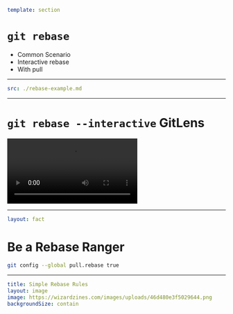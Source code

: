 ```yaml
template: section
```

# `git rebase`

- Common Scenario
- Interactive rebase
- With pull

---

```yaml
src: ./rebase-example.md
```

---

# `git rebase --interactive` GitLens

<video controls>
   <source src="/rebase_interactive_gitlens.webm" type="video/webm">
</video>

---

```yaml
layout: fact
```

# Be a Rebase Ranger

<v-click>

```bash
git config --global pull.rebase true
```

</v-click> 
<v-click>

<noto-cowboy-hat-face class="text-6xl"/>

</v-click>

---

```yaml
title: Simple Rebase Rules
layout: image
image: https://wizardzines.com/images/uploads/46d480e3f5029644.png
backgroundSize: contain
```

<!-- cite: https://wizardzines.com/comics/rules-for-rebasing/ -->
